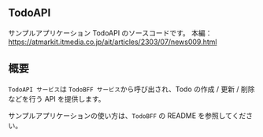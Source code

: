 ## TodoAPI
サンプルアプリケーション TodoAPI のソースコードです。
本編：https://atmarkit.itmedia.co.jp/ait/articles/2303/07/news009.html

## 概要
```TodoAPI サービス```は ```TodoBFF サービス```から呼び出され、Todo の作成 / 更新 / 削除などを行う API を提供します。

サンプルアプリケーションの使い方は、```TodoBFF``` の README を参照してください。
